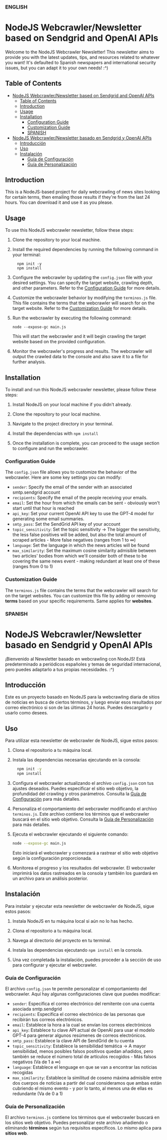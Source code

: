 ### ENGLISH


# NodeJS Webcrawler/Newsletter based on Sendgrid and OpenAI APIs

Welcome to the NodeJS Webcrawler Newsletter! This newsletter aims to provide you with the latest updates, tips, and resources related to whatever you want! It's defaulted to Spanish newspapers and international security issues, but you can adapt it to your own needs! :^)

## Table of Contents

- [NodeJS Webcrawler/Newsletter based on Sendgrid and OpenAI APIs](#nodejs-webcrawlernewsletter-based-on-sendgrid-and-openai-apis)
  - [Table of Contents](#table-of-contents)
  - [Introduction](#introduction)
  - [Usage](#usage)
  - [Installation](#installation)
    - [Configuration Guide](#configuration-guide)
    - [Customization Guide](#customization-guide)
    - [SPANISH](#spanish)
- [NodeJS Webcrawler/Newsletter basado en Sendgrid y OpenAI APIs](#nodejs-webcrawlernewsletter-basado-en-sendgrid-y-openai-apis)
  - [Introducción](#introducción)
  - [Uso](#uso)
  - [Instalación](#instalación)
    - [Guía de Configuración](#guía-de-configuración)
    - [Guía de Personalización](#guía-de-personalización)

## Introduction

This is a NodeJS-based project for daily webcrawling of news sites looking for certain terms, then emailing those results if they're from the last 24 hours.
You can download it and use it as you please.

## Usage

To use this NodeJS webcrawler newsletter, follow these steps:

1. Clone the repository to your local machine.
2. Install the required dependencies by running the following command in your terminal:

    ```
      npm init -y
      npm install
    ```

3. Configure the webcrawler by updating the `config.json` file with your desired settings. You can specify the target website, crawling depth, and other parameters. Refer to the [Configuration Guide](#configuration-guide) for more details.

4. Customize the webcrawler behavior by modifying the `terminos.js` file. This file contains the terms that the webcrawler will search for on the target website. Refer to the [Customization Guide](#customization-guide) for more details.

5. Run the webcrawler by executing the following command:

    ```
    node --expose-gc main.js
    ```

    This will start the webcrawler and it will begin crawling the target website based on the provided configuration.

6. Monitor the webcrawler's progress and results. The webcrawler will output the crawled data to the console and also save it to a file for further analysis.

## Installation

To install and run this NodeJS webcrawler newsletter, please follow these steps:

1. Install NodeJS on your local machine if you didn't already.

2. Clone the repository to your local machine.

3. Navigate to the project directory in your terminal.

4. Install the dependencias with `npm install`

5. Once the installation is complete, you can proceed to the usage section to configure and run the webcrawler.

### Configuration Guide

The `config.json` file allows you to customize the behavior of the webcrawler. Here are some key settings you can modify:

- `sender`: Specify the email of the sender with an associated smtp.sendgrid account
- `recipients`: Specify the email of the people receiving your emails.
- `email`: Set the hour from which the emails can be sent - obviously won't start until that hour is reached 
- `api_key`: Set your current OpenAI API key to use the GPT-4 model for generating some email summaries.
- `smtp_pass`: Set the SendGrid API key of your account
- `topic_sensitivity`: Set the topic sensitivity -> The bigger the sensitivity, the less false positives will be added, but also the total amount of scraped articles - More false negatives (ranges from 1 to ∞)
- `language`: Set the language in which the news articles will be found
- `max_similarity`: Set the maximum cosine similarity admisible between two articles' bodies from which we'll consider both of these to be covering the same news event - making redundant at least one of these (ranges from 0 to 1)

### Customization Guide

The `terminos.js` file contains the terms that the webcrawler will search for on the target websites. You can customize this file by adding or removing **terms** based on your specific requirements. Same applies for **websites**.

### SPANISH

# NodeJS Webcrawler/Newsletter basado en Sendgrid y OpenAI APIs

¡Bienvenido al Newsletter basado en webcrawling con NodeJS! Está predeterminado a periódicos españoles y temas de seguridad internacional, pero puedes adaptarlo a tus propias necesidades. :^)

## Introducción

Este es un proyecto basado en NodeJS para la webcrawling diaria de sitios de noticias en busca de ciertos términos, y luego enviar esos resultados por correo electrónico si son de las últimas 24 horas. 
Puedes descargarlo y usarlo como desees.

## Uso

Para utilizar esta newsletter de webcrawler de NodeJS, sigue estos pasos:

1. Clona el repositorio a tu máquina local.
2. Instala las dependencias necesarias ejecutando en la consola:

    ```bash
      npm init -y
      npm install
    ```

3. Configura el webcrawler actualizando el archivo `config.json` con tus ajustes deseados. Puedes especificar el sitio web objetivo, la profundidad del crawling y otros parámetros. Consulta la [Guía de Configuración](#guía-de-configuración) para más detalles.

4. Personaliza el comportamiento del webcrawler modificando el archivo `terminos.js`. Este archivo contiene los términos que el webcrawler buscará en el sitio web objetivo. Consulta la [Guía de Personalización](#guía-de-personalización) para más detalles.

5. Ejecuta el webcrawler ejecutando el siguiente comando:

    ```bash
    node --expose-gc main.js
    ```

    Esto iniciará el webcrawler y comenzará a rastrear el sitio web objetivo según la configuración proporcionada.

6. Monitorea el progreso y los resultados del webcrawler. El webcrawler imprimirá los datos rastreados en la consola y también los guardará en un archivo para un análisis posterior.

## Instalación

Para instalar y ejecutar esta newsletter de webcrawler de NodeJS, sigue estos pasos:

1. Instala NodeJS en tu máquina local si aún no lo has hecho.

2. Clona el repositorio a tu máquina local.

3. Navega al directorio del proyecto en tu terminal.

4. Instala las dependencias ejecutando `npm install` en la consola.

5. Una vez completada la instalación, puedes proceder a la sección de uso para configurar y ejecutar el webcrawler.

### Guía de Configuración

El archivo `config.json` te permite personalizar el comportamiento del webcrawler. Aquí hay algunas configuraciones clave que puedes modificar:

- `sender`: Especifica el correo electrónico del remitente con una cuenta asociada smtp.sendgrid
- `recipients`: Especifica el correo electrónico de las personas que recibirán tus correos electrónicos.
- `email`: Establece la hora a la cual se envían los correos electrónicos
- `api_key`: Establece tu clave API actual de OpenAI para usar el modelo GPT-4 para generar algunos resúmenes de correos electrónicos.
- `smtp_pass`: Establece la clave API de SendGrid de tu cuenta
- `topic_sensitivity`: Establece la sensibilidad temática -> A mayor sensibilidad, menos posibles falsos positivos quedan añadidos, pero también se reduce el número total de artículos recogidos - Más falsos negativos (Va de 1 a ∞)
- `language`: Establece el lenguage en que se van a encontrar las noticias recogidas
- `max_similarity`: Establece la similitud de coseno máxima admisible entre dos cuerpos de noticias a partir del cual consideramos que ambas están cubriendo el mismo evento - y por lo tanto, al menos una de ellas es redundante (Va de 0 a 1)

### Guía de Personalización

El archivo `terminos.js` contiene los términos que el webcrawler buscará en los sitios web objetivo. Puedes personalizar este archivo añadiendo o eliminando **términos** según tus requisitos específicos. Lo mismo aplica para **sitios web**.
